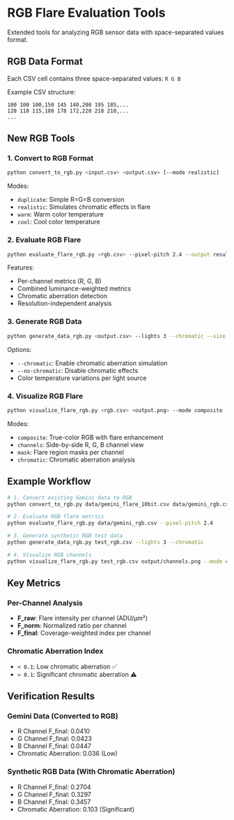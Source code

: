 # RGB Flare Evaluation Tools

Extended tools for analyzing RGB sensor data with space-separated values format.

## RGB Data Format

Each CSV cell contains three space-separated values: `R G B`

Example CSV structure:
```
100 100 100,150 145 140,200 195 185,...
120 118 115,180 178 172,220 218 210,...
...
```

## New RGB Tools

### 1. Convert to RGB Format
```bash
python convert_to_rgb.py <input.csv> <output.csv> [--mode realistic]
```
Modes:
- `duplicate`: Simple R=G=B conversion
- `realistic`: Simulates chromatic effects in flare
- `warm`: Warm color temperature
- `cool`: Cool color temperature

### 2. Evaluate RGB Flare
```bash
python evaluate_flare_rgb.py <rgb.csv> --pixel-pitch 2.4 --output results.json
```
Features:
- Per-channel metrics (R, G, B)
- Combined luminance-weighted metrics
- Chromatic aberration detection
- Resolution-independent analysis

### 3. Generate RGB Data
```bash
python generate_data_rgb.py <output.csv> --lights 3 --chromatic --size 512
```
Options:
- `--chromatic`: Enable chromatic aberration simulation
- `--no-chromatic`: Disable chromatic effects
- Color temperature variations per light source

### 4. Visualize RGB Flare
```bash
python visualize_flare_rgb.py <rgb.csv> <output.png> --mode composite
```
Modes:
- `composite`: True-color RGB with flare enhancement
- `channels`: Side-by-side R, G, B channel view
- `mask`: Flare region masks per channel
- `chromatic`: Chromatic aberration analysis

## Example Workflow

```bash
# 1. Convert existing Gemini data to RGB
python convert_to_rgb.py data/gemini_flare_10bit.csv data/gemini_rgb.csv --mode realistic

# 2. Evaluate RGB flare metrics
python evaluate_flare_rgb.py data/gemini_rgb.csv --pixel-pitch 2.4

# 3. Generate synthetic RGB test data
python generate_data_rgb.py test_rgb.csv --lights 3 --chromatic

# 4. Visualize RGB channels
python visualize_flare_rgb.py test_rgb.csv output/channels.png --mode channels
```

## Key Metrics

### Per-Channel Analysis
- **F_raw**: Flare intensity per channel (ADU/µm²)
- **F_norm**: Normalized ratio per channel
- **F_final**: Coverage-weighted index per channel

### Chromatic Aberration Index
- `< 0.1`: Low chromatic aberration ✅
- `> 0.1`: Significant chromatic aberration ⚠️

## Verification Results

### Gemini Data (Converted to RGB)
- R Channel F_final: 0.0410
- G Channel F_final: 0.0423  
- B Channel F_final: 0.0447
- Chromatic Aberration: 0.036 (Low)

### Synthetic RGB Data (With Chromatic Aberration)
- R Channel F_final: 0.2704
- G Channel F_final: 0.3297
- B Channel F_final: 0.3457
- Chromatic Aberration: 0.103 (Significant)